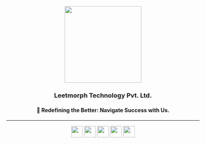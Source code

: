 <p align="center"><img src="https://cdn-icons-png.flaticon.com/512/25/25231.png" width="200" height="200"/></p>

<h3 align="center">Leetmorph Technology Pvt. Ltd.</h3>
<h4 align="center">🚀 Redefining the Better: Navigate Success with Us.</h4>

--- 

<div align="center">
  
[<img height="30" src="https://img.shields.io/badge/twitter-1DA1F2.svg?&style=for-the-badge&logo=twitter&logoColor=white" />][twitter] [<img height="30" src="https://img.shields.io/badge/linkedin-0077B5.svg?&style=for-the-badge&logo=linkedin&logoColor=white" />][LinkedIn] [<img height="30" src = "https://img.shields.io/badge/instagram-1877F2.svg?&style=for-the-badge&logo=instagram&logoColor=gradient">][Instagram] [<img height="30" src = "https://img.shields.io/badge/facebook-1877F2.svg?&style=for-the-badge&logo=facebook&logoColor=white">][Facebook] [<img height="30" src = "https://img.shields.io/badge/Leetmorph_Technology-FF0000.svg?&style=for-the-badge&logo=youtube&logoColor=white">][leetmorph-youtube]

[twitter]: https://twitter.com/leetmorph
[linkedIn]: https://www.linkedin.com/in/leetmorph-technology-23aa9a2b9
[Instagram]: https://www.instagram.com/leetmorph/
[Facebook]: https://www.facebook.com/profile.php?id=61558036745044
[leetmorph-youtube]: www.youtube.com/@LeetmorphTechnology 

</div>

